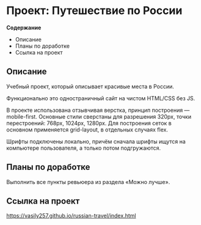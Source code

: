 # Проект: Путешествие по России

**Содержание**
* Описание
* Планы по доработке
* Ссылка на проект

## Описание
Учебный проект, который описывает красивые места в России.

Функционально это одностраничный сайт на чистом HTML/CSS без JS.

В проекте использована отзывчивая верстка, принцип построения — mobile-first.
Основные стили сверстаны для разрешения 320px, точки перестроений: 768px, 1024px, 1280px.
Для построения сеток в основном применяется grid-layout, в отдельных случаях flex.

Шрифты подключены локально, причём сначала шрифты ищутся на компьютере пользователя, а только потом подгружаются.

## Планы по доработке
Выполнить все пункты ревьюера из раздела «Можно лучше».

## Ссылка на проект
https://vasily257.github.io/russian-travel/index.html